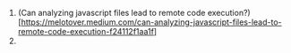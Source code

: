1. (Can analyzing javascript files lead to remote code execution?)[https://melotover.medium.com/can-analyzing-javascript-files-lead-to-remote-code-execution-f24112f1aa1f]
2. 
